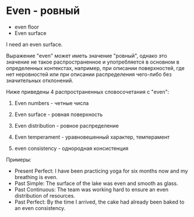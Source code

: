 # Even - ровный




- even floor
- Even surface

I need an even surface.

Выражение "even" может иметь значение "ровный", однако это значение не такое распространенное и употребляется в основном в определенных контекстах, например, при описании поверхностей, где нет неровностей или при описании распределения чего-либо без значительных отклонений.

Ниже приведены 4 распространенных словосочетания с "even":

1. Even numbers - четные числа

2. Even surface - ровная поверхность

3. Even distribution - ровное распределение

4. Even temperament - уравновешенный характер, темперамент

5. even consistency - однородная консистенция

Примеры:

- Present Perfect: I have been practicing yoga for six months now and my breathing is even.
- Past Simple: The surface of the lake was even and smooth as glass.
- Past Continuous: The team was working hard to ensure an even distribution of resources.
- Past Perfect: By the time I arrived, the cake had already been baked to an even consistency.